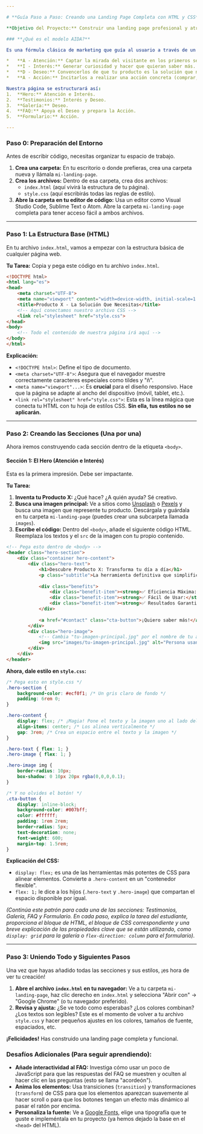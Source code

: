 ```yaml
---

# **Guía Paso a Paso: Creando una Landing Page Completa con HTML y CSS**

**Objetivo del Proyecto:** Construir una landing page profesional y atractiva para un producto ficticio ("Producto X"). Aprenderás a estructurar contenido con HTML5 semántico y a darle estilo con CSS, utilizando técnicas modernas como Flexbox y Grid. Además, aplicaremos el modelo de marketing **AIDA** para que la página no solo sea bonita, sino también efectiva.

### **¿Qué es el modelo AIDA?**

Es una fórmula clásica de marketing que guía al usuario a través de un proceso de compra:

*   **A - Atención:** Captar la mirada del visitante en los primeros segundos.
*   **I - Interés:** Generar curiosidad y hacer que quieran saber más.
*   **D - Deseo:** Convencerlos de que tu producto es la solución que necesitan.
*   **A - Acción:** Incitarlos a realizar una acción concreta (comprar, registrarse, etc.).

Nuestra página se estructurará así:
1.  **Hero:** Atención e Interés.
2.  **Testimonios:** Interés y Deseo.
3.  **Galería:** Deseo.
4.  **FAQ:** Apoya el Deseo y prepara la Acción.
5.  **Formulario:** Acción.

---
```


### **Paso 0: Preparación del Entorno**

Antes de escribir código, necesitas organizar tu espacio de trabajo.

1.  **Crea una carpeta:** En tu escritorio o donde prefieras, crea una carpeta nueva y llámala `mi-landing-page`.
2.  **Crea los archivos:** Dentro de esa carpeta, crea dos archivos:
    *   `index.html` (aquí vivirá la estructura de tu página).
    *   `style.css` (aquí escribirás todas las reglas de estilo).
3.  **Abre la carpeta en tu editor de código:** Usa un editor como Visual Studio Code, Sublime Text o Atom. Abre la carpeta `mi-landing-page` completa para tener acceso fácil a ambos archivos.

---

### **Paso 1: La Estructura Base (HTML)**

En tu archivo `index.html`, vamos a empezar con la estructura básica de cualquier página web.

**Tu Tarea:**
Copia y pega este código en tu archivo `index.html`.

```html
<!DOCTYPE html>
<html lang="es">
<head>
    <meta charset="UTF-8">
    <meta name="viewport" content="width=device-width, initial-scale=1.0">
    <title>Producto X - La Solución Que Necesitas</title>
    <!-- Aquí conectamos nuestro archivo CSS -->
    <link rel="stylesheet" href="style.css">
</head>
<body>
    <!-- Todo el contenido de nuestra página irá aquí -->
</body>
</html>
```

**Explicación:**
*   `<!DOCTYPE html>`: Define el tipo de documento.
*   `<meta charset="UTF-8">`: Asegura que el navegador muestre correctamente caracteres especiales como tildes y "ñ".
*   `<meta name="viewport"...>`: Es **crucial** para el diseño responsivo. Hace que la página se adapte al ancho del dispositivo (móvil, tablet, etc.).
*   `<link rel="stylesheet" href="style.css">`: Esta es la línea mágica que conecta tu HTML con tu hoja de estilos CSS. **Sin ella, tus estilos no se aplicarán.**

---

### **Paso 2: Creando las Secciones (Una por una)**

Ahora iremos construyendo cada sección dentro de la etiqueta `<body>`.

#### **Sección 1: El Hero (Atención e Interés)**

Esta es la primera impresión. Debe ser impactante.

**Tu Tarea:**
1.  **Inventa tu Producto X:** ¿Qué hace? ¿A quién ayuda? Sé creativo.
2.  **Busca una imagen principal:** Ve a sitios como [Unsplash](https://unsplash.com/) o [Pexels](https://www.pexels.com/es-es/) y busca una imagen que represente tu producto. Descárgala y guárdala en tu carpeta `mi-landing-page` (puedes crear una subcarpeta llamada `images`).
3.  **Escribe el código:** Dentro del `<body>`, añade el siguiente código HTML. Reemplaza los textos y el `src` de la imagen con tu propio contenido.

```html
<!-- Pega esto dentro de <body> -->
<header class="hero-section">
    <div class="container hero-content">
        <div class="hero-text">
            <h1>Descubre Producto X: Transforma tu día a día</h1>
            <p class="subtitle">La herramienta definitiva que simplifica tus tareas complejas y te devuelve tu tiempo más valioso.</p>
            
            <div class="benefits">
                <div class="benefit-item"><strong>✅ Eficiencia Máxima:</strong> Ahorra hasta un 50% de tiempo.</div>
                <div class="benefit-item"><strong>✅ Fácil de Usar:</strong> Interfaz intuitiva.</div>
                <div class="benefit-item"><strong>✅ Resultados Garantizados:</strong> Únete a miles de usuarios.</div>
            </div>
            
            <a href="#contact" class="cta-button">¡Quiero saber más!</a>
        </div>
        <div class="hero-image">
            <!-- Cambia "tu-imagen-principal.jpg" por el nombre de tu archivo -->
            <img src="images/tu-imagen-principal.jpg" alt="Persona usando el Producto X">
        </div>
    </div>
</header>
```

**Ahora, dale estilo en `style.css`:**

```css
/* Pega esto en style.css */
.hero-section {
    background-color: #ecf0f1; /* Un gris claro de fondo */
    padding: 6rem 0;
}

.hero-content {
    display: flex; /* ¡Magia! Pone el texto y la imagen uno al lado del otro */
    align-items: center; /* Los alinea verticalmente */
    gap: 3rem; /* Crea un espacio entre el texto y la imagen */
}

.hero-text { flex: 1; }
.hero-image { flex: 1; }

.hero-image img {
    border-radius: 10px;
    box-shadow: 0 10px 20px rgba(0,0,0,0.1);
}

/* Y no olvides el botón! */
.cta-button {
    display: inline-block;
    background-color: #007bff;
    color: #ffffff;
    padding: 1rem 2rem;
    border-radius: 5px;
    text-decoration: none;
    font-weight: 600;
    margin-top: 1.5rem;
}
```
**Explicación del CSS:**
*   `display: flex;` es una de las herramientas más potentes de CSS para alinear elementos. Convierte a `.hero-content` en un "contenedor flexible".
*   `flex: 1;` le dice a los hijos (`.hero-text` y `.hero-image`) que compartan el espacio disponible por igual.

*(Continúa este patrón para cada una de las secciones: Testimonios, Galería, FAQ y Formulario. En cada paso, explica la tarea del estudiante, proporciona el bloque de HTML, el bloque de CSS correspondiente y una breve explicación de las propiedades clave que se están utilizando, como `display: grid` para la galería o `flex-direction: column` para el formulario).*

---

### **Paso 3: Uniendo Todo y Siguientes Pasos**

Una vez que hayas añadido todas las secciones y sus estilos, ¡es hora de ver tu creación!

1.  **Abre el archivo `index.html` en tu navegador:** Ve a tu carpeta `mi-landing-page`, haz clic derecho en `index.html` y selecciona "Abrir con" -> "Google Chrome" (o tu navegador preferido).
2.  **Revisa y ajusta:** ¿Se ve todo como esperabas? ¿Los colores combinan? ¿Los textos son legibles? Este es el momento de volver a tu archivo `style.css` y hacer pequeños ajustes en los colores, tamaños de fuente, espaciados, etc.

**¡Felicidades!** Has construido una landing page completa y funcional.

### **Desafíos Adicionales (Para seguir aprendiendo):**

*   **Añade interactividad al FAQ:** Investiga cómo usar un poco de JavaScript para que las respuestas del FAQ se muestren y oculten al hacer clic en las preguntas (esto se llama "acordeón").
*   **Anima los elementos:** Usa transiciones (`transition`) y transformaciones (`transform`) de CSS para que los elementos aparezcan suavemente al hacer scroll o para que los botones tengan un efecto más dinámico al pasar el ratón por encima.
*   **Personaliza la fuente:** Ve a [Google Fonts](https://fonts.google.com/), elige una tipografía que te guste e impleméntala en tu proyecto (ya hemos dejado la base en el `<head>` del HTML).
